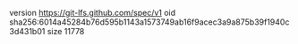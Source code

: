 version https://git-lfs.github.com/spec/v1
oid sha256:6014a45284b76d595b1143a1573749ab16f9acec3a9a875b39f1940c3d431b01
size 11778
